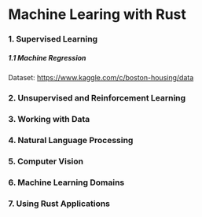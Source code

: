 # Machine Learing with Rust

### 1. Supervised Learning
##### 1.1 Machine Regression

Dataset: https://www.kaggle.com/c/boston-housing/data

### 2. Unsupervised and Reinforcement Learning


### 3. Working with Data


### 4. Natural Language Processing


### 5. Computer Vision


### 6. Machine Learning Domains


### 7. Using Rust Applications
